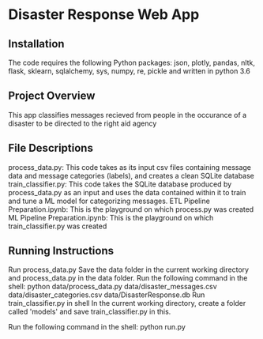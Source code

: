 # Disaster Response Web App

## Installation
The code requires the following Python packages: json, plotly, pandas, nltk, flask, sklearn, sqlalchemy, sys, numpy, re, pickle and written in python 3.6

## Project Overview
This app classifies messages recieved from people in the occurance of a disaster to be directed to the right aid agency


## File Descriptions
process_data.py: This code takes as its input csv files containing message data and message categories (labels), and creates a clean SQLite database
train_classifier.py: This code takes the SQLite database produced by process_data.py as an input and uses the data contained within it to train and tune a ML model for categorizing messages. 
ETL Pipeline Preparation.ipynb: This is the playground on which process.py was created 
ML Pipeline Preparation.ipynb: This is the playground on which train_classifier.py was created

## Running Instructions
Run process_data.py
Save the data folder in the current working directory and process_data.py in the data folder.
Run the following command in the shell: python data/process_data.py data/disaster_messages.csv data/disaster_categories.csv data/DisasterResponse.db
Run train_classifier.py in shell 
In the current working directory, create a folder called 'models' and save train_classifier.py in this.

Run the following command in the shell: python run.py
